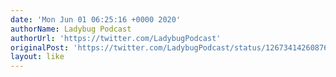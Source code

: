 ```yaml
---
date: 'Mon Jun 01 06:25:16 +0000 2020'
authorName: Ladybug Podcast
authorUrl: 'https://twitter.com/LadybugPodcast'
originalPost: 'https://twitter.com/LadybugPodcast/status/1267341426087600130'
layout: like
---
```

